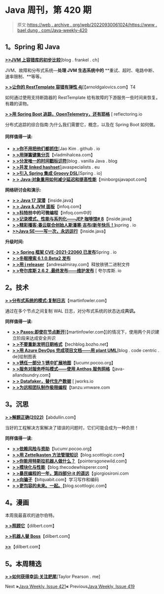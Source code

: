 # Java 周刊，第 420 期

> 原文:[https://web . archive . org/web/20220930061024/https://www . bael dung . com/Java-weekly-420](https://web.archive.org/web/20220930061024/https://www.baeldung.com/java-weekly-420)

## **1。Spring 和 Java**

[**>>JVM 上容错库的初步比较**](https://web.archive.org/web/20220525135839/https://blog.frankel.ch/comparison-fault-tolerance-libraries/)[blog . frankel . ch]

JVM、故障和分布式系统—**处理 JVM 生态系统中的** **重试、超时、电路中断、速率限制、**等等。

[**> >让你的 RestTemplate 容错有弹性 4j**](https://web.archive.org/web/20220525135839/https://arnoldgalovics.com/resilience4j-resttemplate/)[【arnoldgalovics.com】T4

如何通过使用支持断路器的 RestTemplate 给有故障的下游服务一些时间来恢复。有趣的读物。

[**> >用 Spring Boot 追踪，OpenTelemetry，还有耶格**](https://web.archive.org/web/20220525135839/https://reflectoring.io/spring-boot-tracing/) [ reflectoring.io

分布式追踪的综合指南:为什么我们需要它，概念，以及在 Spring Boot 如何做。

#### **同样值得一读:**

*   **[> >你不用把他们都抓住](https://web.archive.org/web/20220525135839/https://jaokim.github.io/2022/01/11/stackoverflow.html)**[Jao Kim . github . io
*   **[> >用弹簧键集分页](https://web.archive.org/web/20220525135839/https://vladmihalcea.com/keyset-pagination-spring/)**【vladmihalcea.com】
*   **[> >分发唯一的时间戳标识符](https://web.archive.org/web/20220525135839/http://blog.vanillajava.blog/2022/01/distributed-unique-time-stamp.html)**[blog . vanilla Java . blog
*   **[> >并发 linked hashset](https://web.archive.org/web/20220525135839/https://www.javaspecialists.eu/archive/Issue296-Concurrent-LinkedHashSet.html)**[javaspecialists . eu
*   [**> >引入 Spring 集成 Groovy DSL**](https://web.archive.org/web/20220525135839/https://spring.io/blog/2022/01/06/introducing-spring-integration-groovy-dsl)[Spring . io]
*   [**> > Java:对象重用如何减少延迟和提高性能**](https://web.archive.org/web/20220525135839/https://minborgsjavapot.blogspot.com/2022/01/java-how-object-reuse-can-reduce.html)【minborgsjavapot.com】

**网络研讨会和演示:**

*   **[> > Java 17 深潜](https://web.archive.org/web/20220525135839/https://inside.java/2022/01/11/java-17-deep-dive/)**【inside.java】
*   [**> > Java & JVM 面板**](https://web.archive.org/web/20220525135839/https://www.infoq.com/presentations/java-fast-release-cadence "Introduction to Spring Cloud Load Balancer")【infoq.com】
*   **[> >科特林](https://web.archive.org/web/20220525135839/https://www.infoq.com/presentations/differentiable-framework-kotlin/)中的可微编程**【infoq.com中的
*   **[> >记录模式、性能与系列化——JEP 咖啡馆# 8](https://web.archive.org/web/20220525135839/https://inside.java/2022/01/06/jepcafe8/)**【inside.java】
*   [**> >精彩播客:春云联合创始人斯潘塞·吉布(新年快乐！)**](https://web.archive.org/web/20220525135839/https://spring.io/blog/2022/01/06/a-bootiful-podcast-spring-cloud-cofounder-spencer-gibb-and-happy-new-year)spring . io
*   [**>>Java SE——写一次，永远运行**](https://web.archive.org/web/20220525135839/https://inside.java/2022/01/10/write-once-run-forever/ "Introduction to Spring Cloud Load Balancer")【inside.java】

**升级时间:**

*   [**> > Spring 框架 CVE-2021-22060 已发布**](https://web.archive.org/web/20220525135839/https://spring.io/blog/2022/01/05/spring-framework-cve-2021-22060-has-been-published)Spring . io
*   [**> >冬眠搜索 6.1.0.Beta2 发布**](https://web.archive.org/web/20220525135839/https://in.relation.to/2022/01/05/hibernate-search-6-1-0-Beta2/)
*   [**> >用 j releaser**](https://web.archive.org/web/20220525135839/https://andresalmiray.com/releasing-rust-binaries-with-jreleaser/)【andresalmiray.com】释放铁锈二进制文件
*   [**> >夸尔库斯 2.6.2 .最终发布——维护发布**](https://web.archive.org/web/20220525135839/https://quarkus.io/blog/quarkus-2-6-2-final-released/) [ 夸尔库斯. io

## **2。技术**

[**> >分布式系统的模式:复制日志**](https://web.archive.org/web/20220525135839/https://martinfowler.com/articles/patterns-of-distributed-systems/replicated-log.html)【martinfowler.com】

通过在多个节点之间复制 WAL 日志，对分布式系统的状态达成**共识。**

**同样值得一读:**

*   [**> > Paxos:即使在节点断开**](https://web.archive.org/web/20220525135839/https://martinfowler.com/articles/patterns-of-distributed-systems/paxos.html)[【martinfowler.com】]的情况下，使用两个共识建立阶段来达成安全共识
*   [**> >不要重新发明日期格式**](https://web.archive.org/web/20220525135839/https://techblog.bozho.net/dont-reinvent-date-formats/)【techblog.bozho.net】
*   [**> >用 Azure DevOps 完成项目文档——用 plant UML**](https://web.archive.org/web/20220525135839/https://blog.codecentric.de/en/2022/01/getting-project-documentation-done-with-azure-devops-diagrams-with-plantuml/)[blog . code centric . de]绘制图表
*   [**> >锈任一部分 1:锈中扩展地图**](https://web.archive.org/web/20220525135839/https://lucumr.pocoo.org/2022/1/6/rust-extension-map/)【lucumr.pocoo.org】
*   [**> >服务对服务呼叫模式——使用 Anthos 服务网格**](https://web.archive.org/web/20220525135839/http://www.java-allandsundry.com/2022/01/service-to-service-call-pattern-using.html)【java-allandsundry.com】
*   [**> > Datafaker，替代生产数据**](https://web.archive.org/web/20220525135839/https://jworks.io/datafaker-an-alternative-to-production-data/) [ jworks.io
*   [**> >为远程团队制作极限编程**](https://web.archive.org/web/20220525135839/https://tanzu.vmware.com/content/blog/extreme-programming-remote-teams)【tanzu.vmware.com

## **3。沉思**

[**> >解题正确(2022)**](https://web.archive.org/web/20220525135839/https://abdullin.com/solving-the-right-problem/)【abdullin.com】

当好的工程解决方案解决了错误的问题时，它们可能会成为一种负担！

**同样值得一读:**

*   [**> >依赖风险与资助**](https://web.archive.org/web/20220525135839/https://lucumr.pocoo.org/2022/1/10/dependency-risk-and-funding/)【lucumr.pocoo.org】
*   [**> >用 Zettelkasten 方法管理知识**](https://web.archive.org/web/20220525135839/https://blog.scottlogic.com/2022/01/04/managing-knowledge-zettelkasten.html)【blog.scottlogic.com】
*   [**> >你能用特斯拉机器人做什么？**](https://web.archive.org/web/20220525135839/https://pointersgonewild.com/2022/01/08/whats-could-you-use-tesla-bot-for/)【pointersgonewild.com】
*   [**> >模块化与性能**](https://web.archive.org/web/20220525135839/https://blog.thecodewhisperer.com/permalink/modularity-and-performance)【blog.thecodewhisperer.com】
*   [**> >暴民编程的一年，第四部分:it 的遥远**](https://web.archive.org/web/20220525135839/https://www.giorgiosironi.com/2022/01/a-year-of-mob-programming-part-4.html)【giorgiosironi.com
*   [**> >向骗子**](https://web.archive.org/web/20220525135839/https://www.bitquabit.com/post/learning-writing-and-coding-from-a-con-artist/)【bitquabit.com】学习写作和编码
*   [**> >更包容的未来。一起。**](https://web.archive.org/web/20220525135839/https://blog.scottlogic.com/2022/01/04/a-more-inclusive-future-together.html)【blog.scottlogic.com】

## **4。漫画**

本周我最喜欢的迪尔伯特。

[**> >照顾它**](https://web.archive.org/web/20220525135839/https://dilbert.com/strip/2022-01-09)【dilbert.com】

[**> >机器人替 Boss**](https://web.archive.org/web/20220525135839/https://dilbert.com/strip/2022-01-08)【dilbert.com】

[**>>**](https://web.archive.org/web/20220525135839/https://dilbert.com/strip/2022-01-05)【dilbert.com】

## **5。本周精选**

**[> >如何获得幸运:关注肥尾](https://web.archive.org/web/20220525135839/https://taylorpearson.me/luck/)**[Taylor Pearson . me]

Next **»**[Java Weekly, Issue 421](/web/20220525135839/https://www.baeldung.com/java-weekly-421)**«** Previous[Java Weekly, Issue 419](/web/20220525135839/https://www.baeldung.com/java-weekly-419)